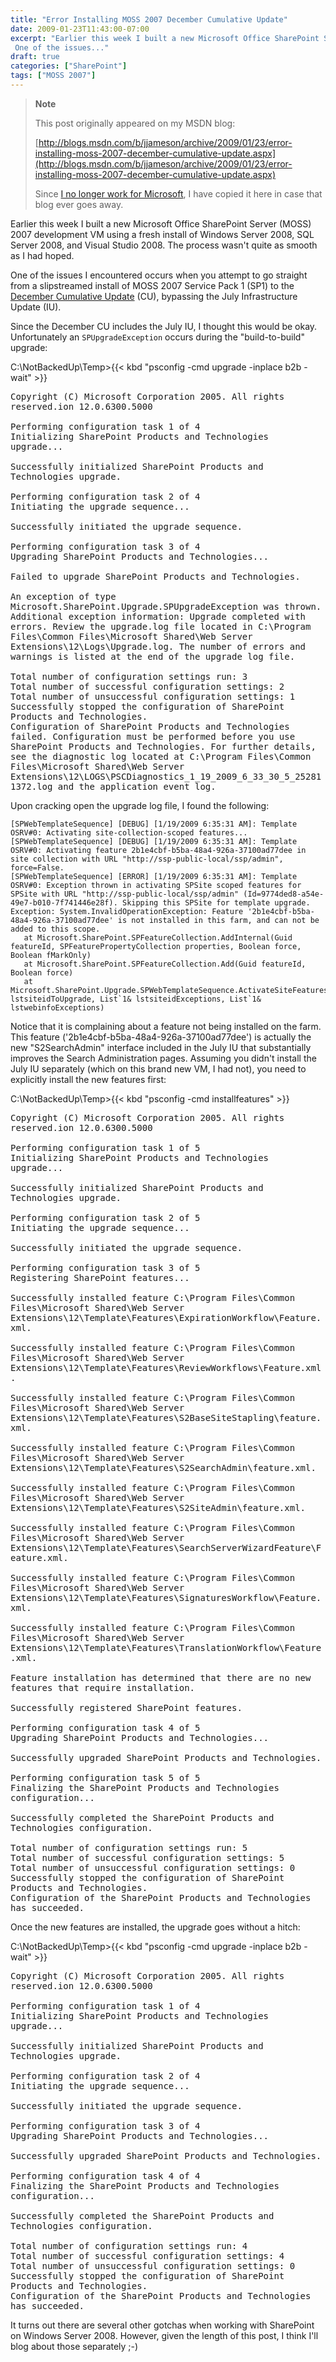 ```yaml
---
title: "Error Installing MOSS 2007 December Cumulative Update"
date: 2009-01-23T11:43:00-07:00
excerpt: "Earlier this week I built a new Microsoft Office SharePoint Server (MOSS) 2007 development VM using a fresh install of Windows Server 2008, SQL Server 2008, and Visual Studio 2008. The process wasn't quite as smooth as I had hoped. 
 One of the issues..."
draft: true
categories: ["SharePoint"]
tags: ["MOSS 2007"]
---
```


> **Note**
>
> This post originally appeared on my MSDN blog:
>
> [http://blogs.msdn.com/b/jjameson/archive/2009/01/23/error-installing-moss-2007-december-cumulative-update.aspx](http://blogs.msdn.com/b/jjameson/archive/2009/01/23/error-installing-moss-2007-december-cumulative-update.aspx)
>
> Since
> [I no longer work for Microsoft](/blog/jjameson/2011/09/02/last-day-with-microsoft), I have copied it here in case that blog
> ever goes away.

Earlier this week I built a new Microsoft Office SharePoint Server (MOSS) 2007  development VM using a fresh install of Windows Server 2008, SQL Server 2008, and  Visual Studio 2008. The process wasn't quite as smooth as I had hoped.

One of the issues I encountered occurs when you attempt to go straight from a  slipstreamed install of MOSS 2007 Service Pack 1 (SP1) to the [December Cumulative Update](http://support.microsoft.com/kb/960011)  (CU), bypassing the July Infrastructure Update (IU).

Since the December CU includes the July IU, I thought this would be okay. Unfortunately  an `SPUpgradeException` occurs during the "build-to-build" upgrade:

C:\NotBackedUp\Temp&gt;{{< kbd "psconfig -cmd upgrade -inplace b2b -wait" >}}

<samp>Copyright (C) Microsoft Corporation 2005. All rights reserved.ion 12.0.6300.5000<br>
<br>
Performing configuration task 1 of 4<br>
Initializing SharePoint Products and Technologies upgrade...<br>
<br>
Successfully initialized SharePoint Products and Technologies upgrade.<br>
<br>
Performing configuration task 2 of 4<br>
Initiating the upgrade sequence...<br>
<br>
Successfully initiated the upgrade sequence.<br>
<br>
Performing configuration task 3 of 4<br>
Upgrading SharePoint Products and Technologies...<br>
<br>
Failed to upgrade SharePoint Products and Technologies.<br>
<br>
An exception of type Microsoft.SharePoint.Upgrade.SPUpgradeException was thrown.
Additional exception information: Upgrade completed with errors. Review the
upgrade.log file located in C:\Program Files\Common Files\Microsoft Shared\Web
Server Extensions\12\Logs\Upgrade.log. The number of errors and warnings is
listed at the end of the upgrade log file.<br>
<br>
Total number of configuration settings run: 3<br>
Total number of successful configuration settings: 2<br>
Total number of unsuccessful configuration settings: 1<br>
Successfully stopped the configuration of SharePoint Products and Technologies.<br>
Configuration of SharePoint Products and Technologies failed. Configuration
must be performed before you use SharePoint Products and Technologies. For further
details, see the diagnostic log located at C:\Program Files\Common Files\Microsoft
Shared\Web Server Extensions\12\LOGS\PSCDiagnostics_1_19_2009_6_33_30_5_252811372.log
and the application event log.<br>
</samp>

Upon cracking open the upgrade log file, I found the following:

```
[SPWebTemplateSequence] [DEBUG] [1/19/2009 6:35:31 AM]: Template OSRV#0: Activating site-collection-scoped features...
[SPWebTemplateSequence] [DEBUG] [1/19/2009 6:35:31 AM]: Template OSRV#0: Activating feature 2b1e4cbf-b5ba-48a4-926a-37100ad77dee in site collection with URL "http://ssp-public-local/ssp/admin", force=False.
[SPWebTemplateSequence] [ERROR] [1/19/2009 6:35:31 AM]: Template OSRV#0: Exception thrown in activating SPSite scoped features for SPSite with URL "http://ssp-public-local/ssp/admin" (Id=9774ded8-a54e-49e7-b010-7f741446e28f). Skipping this SPSite for template upgrade.  Exception: System.InvalidOperationException: Feature '2b1e4cbf-b5ba-48a4-926a-37100ad77dee' is not installed in this farm, and can not be added to this scope.
   at Microsoft.SharePoint.SPFeatureCollection.AddInternal(Guid featureId, SPFeaturePropertyCollection properties, Boolean force, Boolean fMarkOnly)
   at Microsoft.SharePoint.SPFeatureCollection.Add(Guid featureId, Boolean force)
   at Microsoft.SharePoint.Upgrade.SPWebTemplateSequence.ActivateSiteFeatures(List`1 lstsiteidToUpgrade, List`1& lstsiteidExceptions, List`1& lstwebinfoExceptions)
```

Notice that it is complaining about a feature not being installed on the farm.  This feature ('2b1e4cbf-b5ba-48a4-926a-37100ad77dee') is actually the new "S2SearchAdmin"  interface included in the July IU that substantially improves the Search Administration  pages. Assuming you didn't install the July IU separately (which on this brand new  VM, I had not), you need to explicitly install the new features first:

C:\NotBackedUp\Temp&gt;{{< kbd "psconfig -cmd installfeatures" >}}

<samp>Copyright (C) Microsoft Corporation 2005. All rights reserved.ion 12.0.6300.5000<br>
<br>
Performing configuration task 1 of 5<br>
Initializing SharePoint Products and Technologies upgrade...<br>
<br>
Successfully initialized SharePoint Products and Technologies upgrade.<br>
<br>
Performing configuration task 2 of 5<br>
Initiating the upgrade sequence...<br>
<br>
Successfully initiated the upgrade sequence.<br>
<br>
Performing configuration task 3 of 5<br>
Registering SharePoint features...<br>
<br>
Successfully installed feature C:\Program Files\Common Files\Microsoft Shared\Web
Server Extensions\12\Template\Features\ExpirationWorkflow\Feature.xml.<br>
<br>
Successfully installed feature C:\Program Files\Common Files\Microsoft Shared\Web
Server Extensions\12\Template\Features\ReviewWorkflows\Feature.xml.<br>
<br>
Successfully installed feature C:\Program Files\Common Files\Microsoft Shared\Web
Server Extensions\12\Template\Features\S2BaseSiteStapling\feature.xml.<br>
<br>
Successfully installed feature C:\Program Files\Common Files\Microsoft Shared\Web
Server Extensions\12\Template\Features\S2SearchAdmin\feature.xml.<br>
<br>
Successfully installed feature C:\Program Files\Common Files\Microsoft Shared\Web
Server Extensions\12\Template\Features\S2SiteAdmin\feature.xml.<br>
<br>
Successfully installed feature C:\Program Files\Common Files\Microsoft Shared\Web
Server Extensions\12\Template\Features\SearchServerWizardFeature\Feature.xml.<br>
<br>
Successfully installed feature C:\Program Files\Common Files\Microsoft Shared\Web
Server Extensions\12\Template\Features\SignaturesWorkflow\Feature.xml.<br>
<br>
Successfully installed feature C:\Program Files\Common Files\Microsoft Shared\Web
Server Extensions\12\Template\Features\TranslationWorkflow\Feature.xml.<br>
<br>
Feature installation has determined that there are no new features that require
installation.<br>
<br>
Successfully registered SharePoint features.<br>
<br>
Performing configuration task 4 of 5<br>
Upgrading SharePoint Products and Technologies...<br>
<br>
Successfully upgraded SharePoint Products and Technologies.<br>
<br>
Performing configuration task 5 of 5<br>
Finalizing the SharePoint Products and Technologies configuration...<br>
<br>
Successfully completed the SharePoint Products and Technologies configuration.<br>
<br>
Total number of configuration settings run: 5<br>
Total number of successful configuration settings: 5<br>
Total number of unsuccessful configuration settings: 0<br>
Successfully stopped the configuration of SharePoint Products and Technologies.<br>
Configuration of the SharePoint Products and Technologies has succeeded.<br>
</samp>

Once the new features are installed, the upgrade goes without a hitch:

C:\NotBackedUp\Temp&gt;{{< kbd "psconfig -cmd upgrade -inplace b2b -wait" >}}

<samp>Copyright (C) Microsoft Corporation 2005. All rights reserved.ion 12.0.6300.5000<br>
<br>
Performing configuration task 1 of 4<br>
Initializing SharePoint Products and Technologies upgrade...<br>
<br>
Successfully initialized SharePoint Products and Technologies upgrade.<br>
<br>
Performing configuration task 2 of 4<br>
Initiating the upgrade sequence...<br>
<br>
Successfully initiated the upgrade sequence.<br>
<br>
Performing configuration task 3 of 4<br>
Upgrading SharePoint Products and Technologies...<br>
<br>
Successfully upgraded SharePoint Products and Technologies.<br>
<br>
Performing configuration task 4 of 4<br>
Finalizing the SharePoint Products and Technologies configuration...<br>
<br>
Successfully completed the SharePoint Products and Technologies configuration.<br>
<br>
Total number of configuration settings run: 4<br>
Total number of successful configuration settings: 4<br>
Total number of unsuccessful configuration settings: 0<br>
Successfully stopped the configuration of SharePoint Products and Technologies.<br>
Configuration of the SharePoint Products and Technologies has succeeded.</samp>

It turns out there are several other gotchas when working with SharePoint on  Windows Server 2008. However, given the length of this post, I think I'll blog about  those separately ;-)

